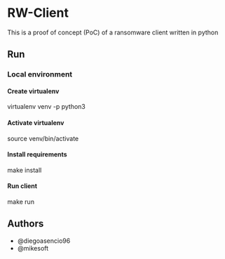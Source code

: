 # RW-Client
This is a proof of concept (PoC) of a ransomware client written in python 
## Run
### Local environment
#### Create virtualenv
virtualenv venv -p python3
#### Activate virtualenv
source venv/bin/activate
#### Install requirements
make install
#### Run client
make run
## Authors
- @diegoasencio96
- @mikesoft